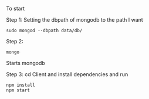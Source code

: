 To start

Step 1:
Setting the dbpath of mongodb to the path I want
```
sudo mongod --dbpath data/db/
```

Step 2:
```
mongo
```

Starts mongodb

Step 3:
cd Client and install dependencies and run
```
npm install
npm start
```
